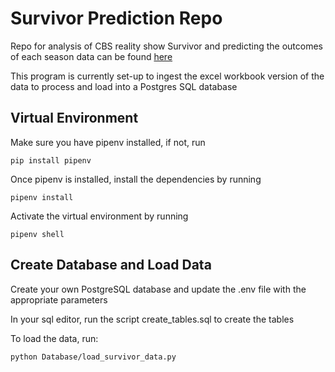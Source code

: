 # Survivor Prediction Repo
Repo for analysis of CBS reality show Survivor and predicting the outcomes of each season data can be found [here](https://docs.google.com/spreadsheets/d/1Xhod9FdVFr69hrX7No40WZAz0ZmhO_5x6WghxawuSno/edit?gid=1849373991#gid=1849373991)

This program is currently set-up to ingest the excel workbook version of the data to process and load into a Postgres SQL database

## Virtual Environment
Make sure you have pipenv installed, if not, run 
```
pip install pipenv
```

Once pipenv is installed, install the dependencies by running 
```
pipenv install
```

Activate the virtual environment by running 
```
pipenv shell
```

## Create Database and Load Data
Create your own PostgreSQL database and update the .env file with the appropriate parameters

In your sql editor, run the script create_tables.sql to create the tables

To load the data, run: 
```
python Database/load_survivor_data.py
```
